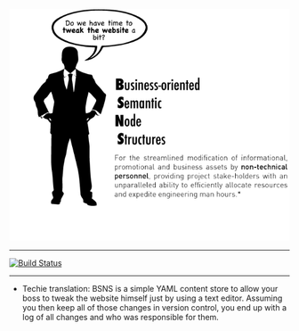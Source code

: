 ![BSNS](logo.gif)

---

[![Build Status](https://secure.travis-ci.org/Yuffster/BSNS.png)](http://travis-ci.org/Yuffster/BSNS)

---

* Techie translation: BSNS is a simple YAML content store to allow your boss to
tweak the website himself just by using a text editor.  Assuming you then keep
all of those changes in version control, you end up with a log of all changes
and who was responsible for them.